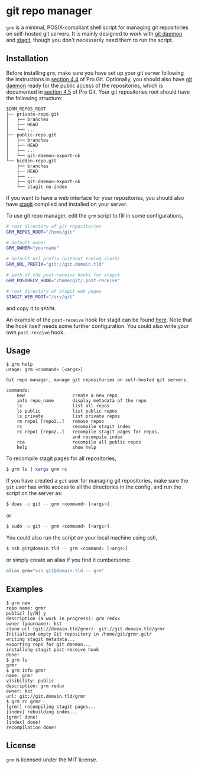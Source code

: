 git repo manager
================

`grm` is a minimal, POSIX-compliant shell script for managing git repositories
on self-hosted git servers. It is mainly designed to work with [git daemon][1]
and [stagit][2], though you don't necessarily need them to run the script.

Installation
------------

Before installing `grm`, make sure you have set up your git server following
the instructions in [section 4.4][3] of Pro Git. Optionally, you should also
have [git daemon][1] ready for the public access of the repositories, which is
documented in [section 4.5][4] of Pro Git. Your git repositories root should
have the following structure:

```
$GRM_REPOS_ROOT
├── private-repo.git
│   ├── branches
│   ├── HEAD
│   └── ...
├── public-repo.git
│   ├── branches
│   ├── HEAD
│   ├── ...
│   └── git-daemon-export-ok
└── hidden-repo.git
    ├── branches
    ├── HEAD
    ├── ...
    ├── git-daemon-export-ok
    └── stagit-no-index
```

If you want to have a web interface for your repositories, you should also have
[stagit][2] compiled and installed on your server.

To use git repo manager, edit the `grm` script to fill in some configurations,

```bash
# root directory of git repositories
GRM_REPOS_ROOT="/home/git"

# default owner
GRM_OWNER="yourname"

# default url prefix (without ending slash)
GRM_URL_PREFIX="git://git.domain.tld"

# path of the post-receive hooks for stagit
GRM_POSTRECV_HOOK="/home/git/.post-receive"

# root directory of stagit web pages
STAGIT_WEB_ROOT="/srv/git"
```

and copy it to `$PATH`.

An example of the `post-receive` hook for stagit can be found [here][5]. Note
that the hook itself needs some further configuration. You could also write
your own `post-receive` hook.

Usage
-----

```
$ grm help
usage: grm <command> [<args>]

Git repo manager, manage git repositories on self-hosted git servers.

commands:
    new                  create a new repo
    info repo_name       display metadata of the repo
    ls                   list all repos
    ls public            list public repos
    ls private           list private repos
    rm repo1 [repo2..]   remove repos
    rc                   recompile stagit index
    rc repo1 [repo2..]   recompile stagit pages for repos,
                         and recompile index
    rca                  recompile all public repos
    help                 show help
```

To recompile stagit pages for all repositories,

```bash
$ grm ls | xargs grm rc
```

If you have created a `git` user for managing git repositories, make sure the
`git` user has write access to all the directories in the config, and run the
script on the server as:

```bash
$ doas -u git -- grm <command> [<args>]
```

or

```bash
$ sudo -u git -- grm <command> [<args>]
```

You could also run the script on your local machine using ssh,

```bash
$ ssh git@domain.tld -- grm <command> [<args>]
```

or simply create an alias if you find it cumbersome:

```bash
alias grm="ssh git@domain.tld -- grm"
```

Examples
--------

```
$ grm new
repo name: grmr
public? [y/N] y
description (a work in progress): grm redux
owner (yourname): kst
clone url (git://domain.tld/grmr): git://git.domain.tld/grmr
Initialized empty Git repository in /home/git/grmr.git/
writing stagit metadata...
exporting repo for git daemon...
installing stagit post-receive hook
done!
$ grm ls
grmr
$ grm info grmr
name: grmr
visibility: public
description: grm redux
owner: kst
url: git://git.domain.tld/grmr
$ grm rc grmr
[grmr] recompiling stagit pages...
[index] rebuilding index...
[grmr] done!
[index] done!
recompilation done!
```

License
-------

`grm` is licensed under the MIT license.

[1]: https://git-scm.com/docs/git-daemon
[2]: https://codemadness.org/git/stagit/
[3]: https://git-scm.com/book/en/v2/Git-on-the-Server-Setting-Up-the-Server
[4]: https://git-scm.com/book/en/v2/Git-on-the-Server-Git-Daemon
[5]: https://sink.krj.st/stagit/file/post-receive.html
